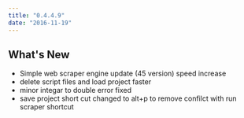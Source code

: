 ```yaml
---
title: "0.4.4.9"
date: "2016-11-19"
---
```


## What's New

- Simple web scraper engine update (45 version) speed increase
- delete script files and load project faster
- minor integar to double error fixed
- save project short cut changed to alt+p to remove confilct with run scraper shortcut